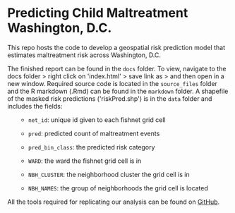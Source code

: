 # Predicting Child Maltreatment Washington, D.C.

This repo hosts the code to develop a geospatial risk prediction model that estimates maltreatment risk across Washington, D.C.

The finished report can be found in the `docs` folder. To view, navigate to the docs folder > right click on 'index.html' > save link as > and then open in a new window. Required source code is located in the `source_files` folder and the R markdown (.Rmd) can be found in the `markdown` folder. A shapefile of the masked risk predictions ('riskPred.shp') is in the `data` folder and includes the fields:

<ul>
   
   - `net_id`: unique id given to each fishnet grid cell
   
   - `pred`: predicted count of maltreatment events
   
   - `pred_bin_class`: the predicted risk category
   
   - `WARD`: the ward the fishnet grid cell is in
   
   - `NBH_CLUSTER`: the neighborhood cluster the grid cell is in
   
   - `NBH_NAMES`: the group of neighborhoods the grid cell is located
   
</ul>

All the tools required for replicating our analysis can be found on [GitHub](https://github.com/urbanSpatial/spatialML_package). 
